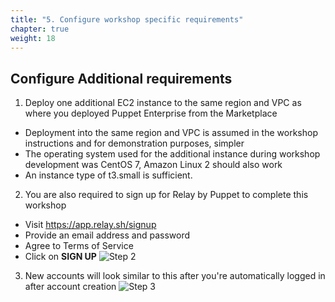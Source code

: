 ```yaml
---
title: "5. Configure workshop specific requirements"
chapter: true
weight: 18
---
```


## Configure Additional requirements

1. Deploy one additional EC2 instance to the same region and VPC as where you deployed Puppet Enterprise from the Marketplace
  * Deployment into the same region and VPC is assumed in the workshop instructions and for demonstration purposes, simpler
  * The operating system used for the additional instance during workshop development was CentOS 7, Amazon Linux 2 should also work
  * An instance type of t3.small is sufficient.

2. You are also required to sign up for Relay by Puppet to complete this workshop
  * Visit https://app.relay.sh/signup
  * Provide an email address and password
  * Agree to Terms of Service
  * Click on **SIGN UP**
![Step 2](/images/020_self_guided_setup/02_relay_signup.png)

3. New accounts will look similar to this after you're automatically logged in after account creation
![Step 3](/images/020_self_guided_setup/03_relay_new.png)